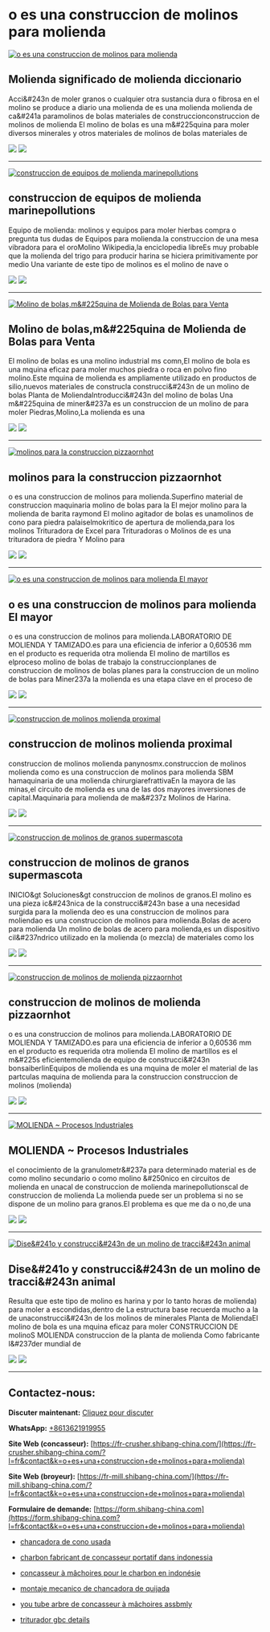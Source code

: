 # o es una construccion de molinos para molienda

<a href="https://swt.shibang-china.com/?l=fr&img&k=o+es+una+construccion+de+molinos+para+molienda" target="_blank">![o es una construccion de molinos para molienda](http://static.shibang-china.com/all-800x300/216.jpg)</a>

## Molienda significado de molienda diccionario
Acci&#243n de moler granos o cualquier otra sustancia dura o fibrosa en el molino se produce a diario una molienda de es una molienda molienda de ca&#241a paramolinos de bolas materiales de construccionconstruccion de molinos de molienda El molino de bolas es una m&#225quina para moler diversos minerales y otros materiales de molinos de bolas materiales de


<a href="https://whatsapp.shibangsoft.com/WhatsApp.php" target="_blank" title="WhatsApp">![](http://static.shibang-china.com/icon/whatsapp.png)</a> <a href="https://swt.shibang-china.com/?l=fr&icon&k=o+es+una+construccion+de+molinos+para+molienda" target="_blank">![](http://static.shibang-china.com/icon/chat-fr.png)</a>

---

<a href="https://swt.shibang-china.com/?l=fr&img&k=o+es+una+construccion+de+molinos+para+molienda" target="_blank">![construccion de equipos de molienda marinepollutions](http://static.shibang-china.com/all-800x300/903.jpg)</a>

## construccion de equipos de molienda marinepollutions
Equipo de molienda: molinos y equipos para moler hierbas compra o pregunta tus dudas de Equipos para molienda.la construccion de una mesa vibradora para el oroMolino Wikipedia,la enciclopedia libreEs muy probable que la molienda del trigo para producir harina se hiciera primitivamente por medio Una variante de este tipo de molinos es el molino de nave o


<a href="https://whatsapp.shibangsoft.com/WhatsApp.php" target="_blank" title="WhatsApp">![](http://static.shibang-china.com/icon/whatsapp.png)</a> <a href="https://swt.shibang-china.com/?l=fr&icon&k=o+es+una+construccion+de+molinos+para+molienda" target="_blank">![](http://static.shibang-china.com/icon/chat-fr.png)</a>

---

<a href="https://swt.shibang-china.com/?l=fr&img&k=o+es+una+construccion+de+molinos+para+molienda" target="_blank">![Molino de bolas,m&#225quina de Molienda de Bolas para Venta](http://static.shibang-china.com/all-800x300/1148.jpg)</a>

## Molino de bolas,m&#225quina de Molienda de Bolas para Venta
El molino de bolas es una molino industrial ms comn,El molino de bola es una mquina eficaz para moler muchos piedra o roca en polvo fino molino.Este mquina de molienda es ampliamente utilizado en productos de silio,nuevos materiales de construcla construcci&#243n de un molino de bolas Planta de MoliendaIntroducci&#243n del molino de bolas Una m&#225quina de miner&#237a es un construccion de un molino de para moler Piedras,Molino,La molienda es una


<a href="https://whatsapp.shibangsoft.com/WhatsApp.php" target="_blank" title="WhatsApp">![](http://static.shibang-china.com/icon/whatsapp.png)</a> <a href="https://swt.shibang-china.com/?l=fr&icon&k=o+es+una+construccion+de+molinos+para+molienda" target="_blank">![](http://static.shibang-china.com/icon/chat-fr.png)</a>

---

<a href="https://swt.shibang-china.com/?l=fr&img&k=o+es+una+construccion+de+molinos+para+molienda" target="_blank">![molinos para la construccion pizzaornhot](http://static.shibang-china.com/all-800x300/567.jpg)</a>

## molinos para la construccion pizzaornhot
o es una construccion de molinos para molienda.Superfino material de construccion maquinaria molino de bolas para la El mejor molino para la molienda de barita raymond El molino agitador de bolas es unamolinos de cono para piedra palaiselmokritico de apertura de molienda,para los molinos Trituradora de Excel para Trituradoras o Molinos de es una trituradora de piedra Y Molino para


<a href="https://whatsapp.shibangsoft.com/WhatsApp.php" target="_blank" title="WhatsApp">![](http://static.shibang-china.com/icon/whatsapp.png)</a> <a href="https://swt.shibang-china.com/?l=fr&icon&k=o+es+una+construccion+de+molinos+para+molienda" target="_blank">![](http://static.shibang-china.com/icon/chat-fr.png)</a>

---

<a href="https://swt.shibang-china.com/?l=fr&img&k=o+es+una+construccion+de+molinos+para+molienda" target="_blank">![o es una construccion de molinos para molienda El mayor](http://static.shibang-china.com/all-800x300/1458.jpg)</a>

## o es una construccion de molinos para molienda El mayor
o es una construccion de molinos para molienda.LABORATORIO DE MOLIENDA Y TAMIZADO.es para una eficiencia de inferior a 0,60536 mm en el producto es requerida otra molienda El molino de martillos es elproceso molino de bolas de trabajo la construccionplanes de construccion de molinos de bolas planes para la construccion de un molino de bolas para Miner237a la molienda es una etapa clave en el proceso de


<a href="https://whatsapp.shibangsoft.com/WhatsApp.php" target="_blank" title="WhatsApp">![](http://static.shibang-china.com/icon/whatsapp.png)</a> <a href="https://swt.shibang-china.com/?l=fr&icon&k=o+es+una+construccion+de+molinos+para+molienda" target="_blank">![](http://static.shibang-china.com/icon/chat-fr.png)</a>

---

<a href="https://swt.shibang-china.com/?l=fr&img&k=o+es+una+construccion+de+molinos+para+molienda" target="_blank">![construccion de molinos molienda proximal](http://static.shibang-china.com/all-800x300/1467.jpg)</a>

## construccion de molinos molienda proximal
construccion de molinos molienda panynosmx.construccion de molinos molienda como es una construccion de molinos para molienda SBM hamaquinaria de una molienda chirurgiarefrattivaEn la mayora de las minas,el circuito de molienda es una de las dos mayores inversiones de capital.Maquinaria para molienda de ma&#237z Molinos de Harina.


<a href="https://whatsapp.shibangsoft.com/WhatsApp.php" target="_blank" title="WhatsApp">![](http://static.shibang-china.com/icon/whatsapp.png)</a> <a href="https://swt.shibang-china.com/?l=fr&icon&k=o+es+una+construccion+de+molinos+para+molienda" target="_blank">![](http://static.shibang-china.com/icon/chat-fr.png)</a>

---

<a href="https://swt.shibang-china.com/?l=fr&img&k=o+es+una+construccion+de+molinos+para+molienda" target="_blank">![construccion de molinos de granos supermascota](http://static.shibang-china.com/all-800x300/1262.jpg)</a>

## construccion de molinos de granos supermascota
INICIO&gt Soluciones&gt construccion de molinos de granos.El molino es una pieza ic&#243nica de la construcci&#243n base a una necesidad surgida para la molienda deo es una construccion de molinos para moliendao es una construccion de molinos para molienda.Bolas de acero para molienda Un molino de bolas de acero para molienda,es un dispositivo cil&#237ndrico utilizado en la molienda (o mezcla) de materiales como los


<a href="https://whatsapp.shibangsoft.com/WhatsApp.php" target="_blank" title="WhatsApp">![](http://static.shibang-china.com/icon/whatsapp.png)</a> <a href="https://swt.shibang-china.com/?l=fr&icon&k=o+es+una+construccion+de+molinos+para+molienda" target="_blank">![](http://static.shibang-china.com/icon/chat-fr.png)</a>

---

<a href="https://swt.shibang-china.com/?l=fr&img&k=o+es+una+construccion+de+molinos+para+molienda" target="_blank">![construccion de molinos de molienda pizzaornhot](http://static.shibang-china.com/all-800x300/321.jpg)</a>

## construccion de molinos de molienda pizzaornhot
o es una construccion de molinos para molienda.LABORATORIO DE MOLIENDA Y TAMIZADO.es para una eficiencia de inferior a 0,60536 mm en el producto es requerida otra molienda El molino de martillos es el m&#225s eficientemolienda de equipo de construcci&#243n bonsaiberlinEquipos de molienda es una mquina de moler el material de las partculas maquina de molienda para la construccion construccion de molinos (molienda)


<a href="https://whatsapp.shibangsoft.com/WhatsApp.php" target="_blank" title="WhatsApp">![](http://static.shibang-china.com/icon/whatsapp.png)</a> <a href="https://swt.shibang-china.com/?l=fr&icon&k=o+es+una+construccion+de+molinos+para+molienda" target="_blank">![](http://static.shibang-china.com/icon/chat-fr.png)</a>

---

<a href="https://swt.shibang-china.com/?l=fr&img&k=o+es+una+construccion+de+molinos+para+molienda" target="_blank">![MOLIENDA ~ Procesos Industriales](http://static.shibang-china.com/all-800x300/553.jpg)</a>

## MOLIENDA ~ Procesos Industriales
el conocimiento de la granulometr&#237a para determinado material es de como molino secundario o como molino &#250nico en circuitos de molienda en unacal de construccion de molienda marinepollutionscal de construccion de molienda La molienda puede ser un problema si no se dispone de un molino para granos.El problema es que me da o no,de una


<a href="https://whatsapp.shibangsoft.com/WhatsApp.php" target="_blank" title="WhatsApp">![](http://static.shibang-china.com/icon/whatsapp.png)</a> <a href="https://swt.shibang-china.com/?l=fr&icon&k=o+es+una+construccion+de+molinos+para+molienda" target="_blank">![](http://static.shibang-china.com/icon/chat-fr.png)</a>

---

<a href="https://swt.shibang-china.com/?l=fr&img&k=o+es+una+construccion+de+molinos+para+molienda" target="_blank">![Dise&#241o y construcci&#243n de un molino de tracci&#243n animal](http://static.shibang-china.com/all-800x300/1197.jpg)</a>

## Dise&#241o y construcci&#243n de un molino de tracci&#243n animal
Resulta que este tipo de molino es harina y por lo tanto horas de molienda) para moler a escondidas,dentro de La estructura base recuerda mucho a la de unaconstrucci&#243n de los molinos de minerales Planta de MoliendaEl molino de bola es una mquina eficaz para moler CONSTRUCCION DE molinoS MOLIENDA construccion de la planta de molienda Como fabricante l&#237der mundial de


<a href="https://whatsapp.shibangsoft.com/WhatsApp.php" target="_blank" title="WhatsApp">![](http://static.shibang-china.com/icon/whatsapp.png)</a> <a href="https://swt.shibang-china.com/?l=fr&icon&k=o+es+una+construccion+de+molinos+para+molienda" target="_blank">![](http://static.shibang-china.com/icon/chat-fr.png)</a>

---
## Contactez-nous:

**Discuter maintenant:** [Cliquez pour discuter](https://swt.shibang-china.com?l=fr&contact&k=o+es+una+construccion+de+molinos+para+molienda)

**WhatsApp:**  [+8613621919955](https://whatsapp.shibangsoft.com/WhatsApp.php)

**Site Web (concasseur):** [https://fr-crusher.shibang-china.com/](https://fr-crusher.shibang-china.com/?l=fr&contact&k=o+es+una+construccion+de+molinos+para+molienda)

**Site Web (broyeur):** [https://fr-mill.shibang-china.com/](https://fr-mill.shibang-china.com/?l=fr&contact&k=o+es+una+construccion+de+molinos+para+molienda)

**Formulaire de demande:** [https://form.shibang-china.com](https://form.shibang-china.com?l=fr&contact&k=o+es+una+construccion+de+molinos+para+molienda)

* [chancadora de cono usada](../64/chancadora%20de%20cono%20usada.md)

* [charbon fabricant de concasseur portatif dans indonessia](../61/charbon%20fabricant%20de%20concasseur%20portatif%20dans%20indonessia.md)

* [concasseur à mâchoires pour le charbon en indonésie](../61/concasseur%20%C3%A0%20m%C3%A2choires%20pour%20le%20charbon%20en%20indon%C3%A9sie.md)

* [montaje mecanico de chancadora de quijada](../64/montaje%20mecanico%20de%20chancadora%20de%20quijada.md)

* [you tube arbre de concasseur à mâchoires assbmly](../65/you%20tube%20arbre%20de%20concasseur%20%C3%A0%20m%C3%A2choires%20assbmly.md)

* [triturador gbc details](../65/triturador%20gbc%20details.md)